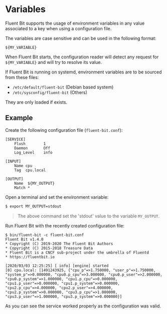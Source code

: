 # Variables

Fluent Bit supports the usage of environment variables in any value associated to a key when using a configuration file.

The variables are case sensitive and can be used in the following format:

```text
${MY_VARIABLE}
```

When Fluent Bit starts, the configuration reader will detect any request for `${MY_VARIABLE}` and will try to resolve its value.

If Fluent Bit is running on systemd, environment variables are to be sourced from these files:
* `/etc/default/fluent-bit` (Debian based system)
* `/etc/sysconfig/fluent-bit` (Others)

They are only loaded if exists.

## Example

Create the following configuration file \(`fluent-bit.conf`\):

```text
[SERVICE]
    Flush        1
    Daemon       Off
    Log_Level    info

[INPUT]
    Name cpu
    Tag  cpu.local

[OUTPUT]
    Name  ${MY_OUTPUT}
    Match *
```

Open a terminal and set the environment variable:

```bash
$ export MY_OUTPUT=stdout
```

> The above command set the 'stdout' value to the variable `MY_OUTPUT`.

Run Fluent Bit with the recently created configuration file:

```text
$ bin/fluent-bit -c fluent-bit.conf
Fluent Bit v1.4.0
* Copyright (C) 2019-2020 The Fluent Bit Authors
* Copyright (C) 2015-2018 Treasure Data
* Fluent Bit is a CNCF sub-project under the umbrella of Fluentd
* https://fluentbit.io

[2020/03/03 12:25:25] [ info] [engine] started
[0] cpu.local: [1491243925, {"cpu_p"=>1.750000, "user_p"=>1.750000, "system_p"=>0.000000, "cpu0.p_cpu"=>3.000000, "cpu0.p_user"=>2.000000, "cpu0.p_system"=>1.000000, "cpu1.p_cpu"=>0.000000, "cpu1.p_user"=>0.000000, "cpu1.p_system"=>0.000000, "cpu2.p_cpu"=>4.000000, "cpu2.p_user"=>4.000000, "cpu2.p_system"=>0.000000, "cpu3.p_cpu"=>1.000000, "cpu3.p_user"=>1.000000, "cpu3.p_system"=>0.000000}]
```

As you can see the service worked properly as the configuration was valid.


